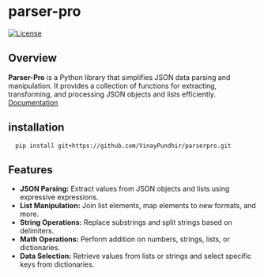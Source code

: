 # parser-pro
[![License](https://img.shields.io/badge/License-MIT-blue.svg)](LICENSE)

## Overview

**Parser-Pro** is a Python library that simplifies JSON data parsing and manipulation. It provides a collection of functions for extracting, transforming, and processing JSON objects and lists efficiently.  [Documentation](https://htmlpreview.github.io/?https://github.com/VinayPundhir/parserpro/blob/master/docs/examples.html)

## installation

```
  pip install git+https://github.com/VinayPundhir/parserpro.git
```


## Features

- **JSON Parsing:** Extract values from JSON objects and lists using expressive expressions.
- **List Manipulation:** Join list elements, map elements to new formats, and more.
- **String Operations:** Replace substrings and split strings based on delimiters.
- **Math Operations:** Perform addition on numbers, strings, lists, or dictionaries.
- **Data Selection:** Retrieve values from lists or strings and select specific keys from dictionaries.
